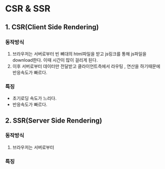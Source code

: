 # CSR & SSR

## 1. CSR(Client Side Rendering)
### 동작방식
1) 브라우저는 서버로부터 빈 뼈대의 html파일을 받고 js링크를 통해 js파일을 download한다.
이때 시간이 많이 걸리게 된다.
2) 이후 서버로부터 데이터만 전달받고 클라이언트측에서 라우팅 , 연산을 하기때문에 반응속도가
빠르다.
### 특징
* 초기로딩 속도가 느리다. 
* 반응속도가 빠르다.


## 2. SSR(Server Side Rendering)
### 동작방식
1) 브라우저는 서버로부터 
### 특징
